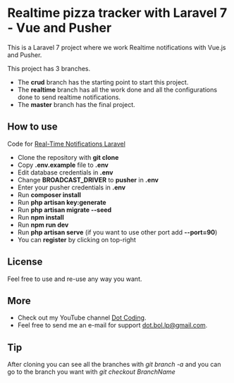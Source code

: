 # Realtime pizza tracker with Laravel 7 - Vue and Pusher

This is a Laravel 7 project where we work Realtime notifications with Vue.js and Pusher.

This project has 3 branches.

- The __crud__ branch has the starting point to start this project.
- The __realtime__ branch has all the work done and all the configurations done to send realtime notifications.
- The __master__ branch has the final project.

## How to use

Code for [Real-Time Notifications Laravel](https://www.youtube.com/watch?v=r4gHtN_Is4s)

- Clone the repository with __git clone__
- Copy __.env.example__ file to __.env__
- Edit database credentials in __.env__
- Change __BROADCAST_DRIVER__ to __pusher__ in __.env__
- Enter your pusher credentials in __.env__
- Run __composer install__
- Run __php artisan key:generate__
- Run __php artisan migrate --seed__
- Run __npm install__
- Run __npm run dev__
- Run __php artisan serve__ (if you want to use other port add __--port=90__)
- You can __register__ by clicking on top-right

## License

Feel free to use and re-use any way you want.

## More

- Check out my YouTube channel [Dot Coding](https://www.youtube.com/channel/UCYobBTcVkUvIqQW3sSTGarg).
- Feel free to send me an e-mail for support [dot.bol.lp@gmail.com](mailto:dot.bol.lp@gmail.com).

## Tip

After cloning you can see all the branches with _git branch -a_ and you can go to the branch you want with _git checkout BranchName_
